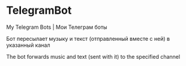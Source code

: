 # TelegramBot
My Telegram Bots | Мои Телеграм боты

Бот пересылает музыку и текст (отправленный вместе с ней) в указанный канал

The bot forwards music and text (sent with it) to the specified channel
